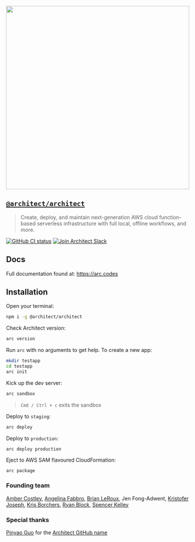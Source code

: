 [<img src="https://s3-us-west-2.amazonaws.com/arc.codes/architect-logo-500b@2x.png" width=500>](https://www.npmjs.com/package/@architect/architect)

## [`@architect/architect`](https://www.npmjs.com/package/@architect/architect)

> Create, deploy, and maintain next-generation AWS cloud function-based serverless infrastructure with full local, offline workflows, and more.

[![GitHub CI status](https://github.com/architect/architect/workflows/Node%20CI/badge.svg)](https://github.com/architect/architect/actions?query=workflow%3A%22Node+CI%22) [![Join Architect Slack](https://img.shields.io/badge/Slack-join!-blue?style=flat&logo=slack)](https://join.slack.com/t/architecture-as-text/shared_invite/MjE2MzU4Nzg0NTY1LTE1MDA2NzgyMzYtODE2NzRkOGRmYw)
<!-- [![codecov](https://codecov.io/gh/architect/architect/branch/master/graph/badge.svg)](https://codecov.io/gh/architect/architect) -->


## Docs

Full documentation found at: https://arc.codes


## Installation

Open your terminal:

```bash
npm i -g @architect/architect
```

Check Architect version:

```bash
arc version
```

Run `arc` with no arguments to get help. To create a new app:

```bash
mkdir testapp
cd testapp
arc init
```

Kick up the dev server:

```bash
arc sandbox
```
> `Cmd / Ctrl + c` exits the sandbox


Deploy to `staging`:

```bash
arc deploy
```

Deploy to `production`:

```bash
arc deploy production
```

Eject to AWS SAM flavoured CloudFormation:

```
arc package
```

### Founding team

[Amber Costley](https://github.com/amberdawn), [Angelina Fabbro](https://github.com/afabbro), [Brian LeRoux](https://github.com/brianleroux), Jen Fong-Adwent, [Kristofer Joseph](https://github.com/kristoferjoseph), [Kris Borchers](https://github.com/kborchers), [Ryan Block](https://github.com/ryanblock), [Spencer Kelley](https://github.com/spencermountain)


### Special thanks

[Pinyao Guo](https://github.com/pug132) for the [Architect GitHub name](https://github.com/architect)
